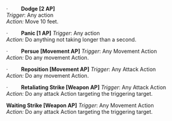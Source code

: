 ·         **Dodge \[2 AP]**  
_Trigger_: Any action  
_Action:_ Move 10 feet.

·         **Panic \[1 AP]** 
_Trigger_: Any action  
_Action:_ Do anything not taking longer than a second.

·         **Persue \[Movement AP]** 
_Trigger_: Any Movement Action  
_Action:_ Do any movement Action.

·         **Reposition \[Movement AP]** 
_Trigger_: Any Attack Action  
_Action:_ Do any movement Action.

·         **Retaliating Strike \[Weapon AP]** 
_Trigger_: Any Attack Action  
_Action:_ Do any attack Action targeting the triggering target.

**Waiting Strike \[Weapon AP]** 
_Trigger_: Any Movement Action  
_Action:_ Do any attack Action targeting the triggering target.